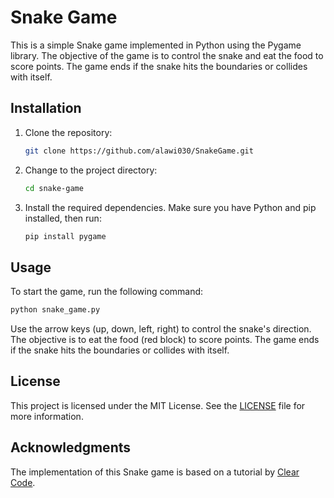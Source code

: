 # Snake Game

This is a simple Snake game implemented in Python using the Pygame library. The objective of the game is to control the snake and eat the food to score points. The game ends if the snake hits the boundaries or collides with itself.

## Installation

1. Clone the repository:

   ```bash
   git clone https://github.com/alawi030/SnakeGame.git
   ```

2. Change to the project directory:

   ```bash
   cd snake-game
   ```

3. Install the required dependencies. Make sure you have Python and pip installed, then run:

   ```bash
   pip install pygame
   ```

## Usage

To start the game, run the following command:

```bash
python snake_game.py
```

Use the arrow keys (up, down, left, right) to control the snake's direction. The objective is to eat the food (red block) to score points. The game ends if the snake hits the boundaries or collides with itself.

## License

This project is licensed under the MIT License. See the [LICENSE](licence.txt) file for more information.

## Acknowledgments

The implementation of this Snake game is based on a tutorial by [Clear Code](https://www.youtube.com/c/ClearCode).